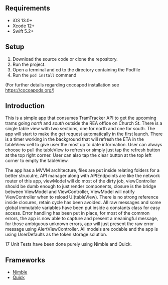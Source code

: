 ## Requirements

- iOS 13.0+
- Xcode 12+
- Swift 5.2+


## Setup

1. Download the source code or clone the repository.
2. Run the project.
3. Open a terminal and cd to the directory containing the Podfile
4.  Run the `pod install` command

(For further details regarding cocoapod installation see https://cocoapods.org/)


## Introduction

This is a simple app that consumes TramTracker API to get the upcoming trams going *north* and *south* outside the REA office on Church St. There is a single table view with two sections, one for north and one for south. The app will start to make the get request automatically in the first launch. There is a timer working in the background that will refresh the ETA in the tableView cell to give user the most up to date information. User can always choose to pull the tableView to refresh or simply just tap the refresh button at the top right corner. User can also tap the clear button at the top left corner to empty the tableView.

The app has a MVVM architecture, files are put inside relating folders for a better strucutre, API manager along with APIEndpoints are like the network router of this app, viewModel will do most of the dirty job, viewController should be dumb enough to just render components, closure is the bridge between ViewModel and ViewController, ViewModel will notify ViewController when to reload UI(tableView). There is no strong reference inside closures, retain cycle has been avoided. All raw messages and some global immutable variables have been put inside a constants class for easy access. Error handling has been put in place, for most of the common errors, the app is now able to capture and present a meaningful message, for those ambiguous unknown errors, app will just present the raw error message using AlertViewController. All models are codable and the app is using UserDefaults as the token storage solution.

17 Unit Tests have been done purely using Nimble and Quick.

## Frameworks

- [Nimble](https://github.com/Quick/Nimble)
- [Quick](https://github.com/Quick/Nimble)


